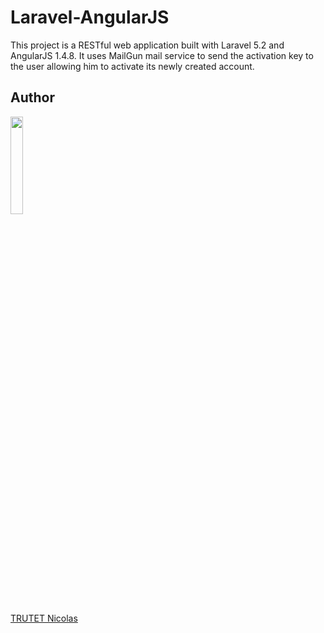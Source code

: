 # Laravel-AngularJS
This project is a RESTful web application built with Laravel 5.2 and AngularJS 1.4.8. It uses MailGun mail service to send the activation key to the user allowing him to activate its newly created account.


## Author

<img src="https://lh3.googleusercontent.com/_MSNJFResfYay4SDLyworuySUzW7yDiBoB8lsJCXOF3bzWDbuYIgNpAl1o24KqcJP94ZZn6ueGQ9wm_dsc8NJEzkZlCGvjub5YDVJoq8KKKHNgQL0PXTWQ7Q_IROIRfVIRVFWyEnAB2tdRb0Kpu_hkIMG4NzJ2J4p8WTKI563OLlu7qMMb3J5A0qM6kuojcG6d1epVyB_2BkOqIAU4S4yxEiYObLqm4tI-18fthpLIR5IKlZRdW-0iN9ZpCNv9xs_fRGRs4XtrUzjsv5GTqzjk0ScXpGU5K2Eba-UE3oQx_LBJz9kAdODuuUeZU6lCHli-f6O5OSCTHzbDQ6m6twHdYjAfGY164Ntg8csUMwqGrQPaZEFxyjZHP3u4FQch_3rjzcUjH3lb8sA6XRcOAk9e00GV_4IskMZS_EcN-VHBmAN2Yd1HWZZwhX1BfG5n-3C-9Ow6LRJxoS2bs3CDzn4RQqDjYBS0xb-ThQI3Ibxt7p7jay3moyYdM3TbIgs56HMTukKXCF9nFd2ylfkj-JPHkv1_Xw1_Ko8kXcbmJQmECATdL-q_5_oE5YSK6mFdbAs2rlBEw3g4sddqzfhMSwkHzcJbeBNumK6D62AUiDNlLhOe-GYeE=w1932-h1776-no" width="20%">

<a href="http://www.nicolastrutet.com/">TRUTET Nicolas</a>
